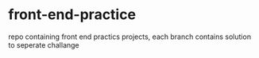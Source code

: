 # front-end-practice
repo containing front end practics projects,
each branch contains solution to seperate challange
